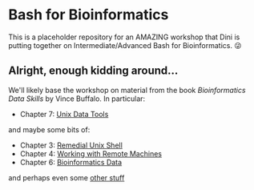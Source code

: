 # Bash for Bioinformatics

This is a placeholder repository for an AMAZING workshop that Dini is putting together on Intermediate/Advanced Bash for Bioinformatics.  😜

## Alright, enough kidding around...

We'll likely base the workshop on material from the book *Bioinformatics Data Skills* by Vince Buffalo.  In particular:

- Chapter 7: [Unix Data Tools](3-unix-data-tools.md)

and maybe some bits of:

- Chapter 3: [Remedial Unix Shell](0-remedial-unix-shell.md)
- Chapter 4: [Working with Remote Machines](1-remote-machines.md)
- Chapter 6: [Bioinformatics Data](2-bioinformatics-data.md)

and perhaps even some [other stuff](4-other-things.md)


